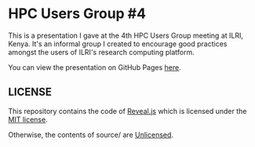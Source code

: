 # HPC Users Group #4

This is a presentation I gave at the 4th HPC Users Group meeting at ILRI, Kenya.
It's an informal group I created to encourage good practices amongst the users
of ILRI's research computing platform.

You can view the presentation on GitHub Pages [here](http://alanorth.github.io/hpc-users-group4).

## LICENSE

This repository contains the code of [Reveal.js](https://github.com/hakimel/reveal.js)
which is licensed under the [MIT license](https://github.com/hakimel/reveal.js/blob/master/LICENSE).

Otherwise, the contents of source/ are [Unlicensed](http://unlicense.org/UNLICENSE).
